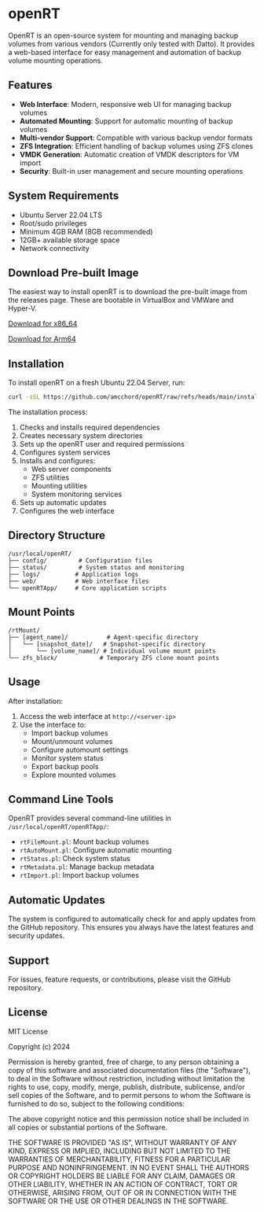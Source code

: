 # openRT

OpenRT is an open-source system for mounting and managing backup volumes from various vendors (Currently only tested with Datto). It provides a web-based interface for easy management and automation of backup volume mounting operations.

## Features

- **Web Interface**: Modern, responsive web UI for managing backup volumes
- **Automated Mounting**: Support for automatic mounting of backup volumes
- **Multi-vendor Support**: Compatible with various backup vendor formats
- **ZFS Integration**: Efficient handling of backup volumes using ZFS clones
- **VMDK Generation**: Automatic creation of VMDK descriptors for VM import
- **Security**: Built-in user management and secure mounting operations

## System Requirements

- Ubuntu Server 22.04 LTS
- Root/sudo privileges
- Minimum 4GB RAM (8GB recommended)
- 12GB+ available storage space
- Network connectivity

## Download Pre-built Image

The easiest way to install openRT is to download the pre-built image from the releases page. These are bootable in VirtualBox and VMWare and Hyper-V.

[Download for x86_64](https://www.slide.recipes/openRT/OpenRT-x86VM.zip)

[Download for Arm64](https://www.slide.recipes/openRT/OpenRT-Arm64VM.zip)


## Installation

To install openRT on a fresh Ubuntu 22.04 Server, run:

```bash
curl -sSL https://github.com/amcchord/openRT/raw/refs/heads/main/install.sh | sudo bash
```

The installation process:

1. Checks and installs required dependencies
2. Creates necessary system directories
3. Sets up the openRT user and required permissions
4. Configures system services
5. Installs and configures:
   - Web server components
   - ZFS utilities
   - Mounting utilities
   - System monitoring services
6. Sets up automatic updates
7. Configures the web interface

## Directory Structure

```
/usr/local/openRT/
├── config/         # Configuration files
├── status/         # System status and monitoring
├── logs/          # Application logs
├── web/           # Web interface files
└── openRTApp/     # Core application scripts
```

## Mount Points

```
/rtMount/
├── [agent_name]/           # Agent-specific directory
│   └── [snapshot_date]/   # Snapshot-specific directory
│       └── [volume_name]/ # Individual volume mount points
└── zfs_block/            # Temporary ZFS clone mount points
```

## Usage

After installation:

1. Access the web interface at `http://<server-ip>`
2. Use the interface to:
   - Import backup volumes
   - Mount/unmount volumes
   - Configure automount settings
   - Monitor system status
   - Export backup pools
   - Explore mounted volumes

## Command Line Tools

OpenRT provides several command-line utilities in `/usr/local/openRT/openRTApp/`:

- `rtFileMount.pl`: Mount backup volumes
- `rtAutoMount.pl`: Configure automatic mounting
- `rtStatus.pl`: Check system status
- `rtMetadata.pl`: Manage backup metadata
- `rtImport.pl`: Import backup volumes

## Automatic Updates

The system is configured to automatically check for and apply updates from the GitHub repository. This ensures you always have the latest features and security updates.

## Support

For issues, feature requests, or contributions, please visit the GitHub repository.

## License

MIT License

Copyright (c) 2024 

Permission is hereby granted, free of charge, to any person obtaining a copy
of this software and associated documentation files (the "Software"), to deal
in the Software without restriction, including without limitation the rights
to use, copy, modify, merge, publish, distribute, sublicense, and/or sell
copies of the Software, and to permit persons to whom the Software is
furnished to do so, subject to the following conditions:

The above copyright notice and this permission notice shall be included in all
copies or substantial portions of the Software.

THE SOFTWARE IS PROVIDED "AS IS", WITHOUT WARRANTY OF ANY KIND, EXPRESS OR
IMPLIED, INCLUDING BUT NOT LIMITED TO THE WARRANTIES OF MERCHANTABILITY,
FITNESS FOR A PARTICULAR PURPOSE AND NONINFRINGEMENT. IN NO EVENT SHALL THE
AUTHORS OR COPYRIGHT HOLDERS BE LIABLE FOR ANY CLAIM, DAMAGES OR OTHER
LIABILITY, WHETHER IN AN ACTION OF CONTRACT, TORT OR OTHERWISE, ARISING FROM,
OUT OF OR IN CONNECTION WITH THE SOFTWARE OR THE USE OR OTHER DEALINGS IN THE
SOFTWARE.
